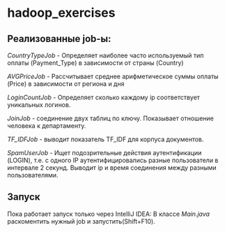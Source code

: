 # hadoop_exercises

## Реализованные job-ы:

_CountryTypeJob_ - Определяет наиболее часто используемый тип оплаты (Payment_Type) в зависимости от страны (Country)

_AVGPriceJob_ - Рассчитывает среднее арифметическое суммы оплаты (Price) в зависимости от региона и дня

_LoginCountJob_ - Определяет сколько каждому ip соответствует уникальных логинов.

_JoinJob_ - соединение двух таблиц по ключу. Показывает отношение человека к департаменту.

_TF_IDFJob_ - выводит показатель TF_IDF для корпуса документов.

_SpamUserJob_ -  Ищет подозрительные действия аутентификации (LOGIN), т.е. с одного IP аутентифицировались разные пользователи в интервале 2 секунд.
Выводит ip и время соединения между разными пользователями.

## Запуск

Пока работает запуск только через IntelliJ IDEA:
    В классе _Main.java_ раскоментить нужный job и запустить(Shift+F10).
